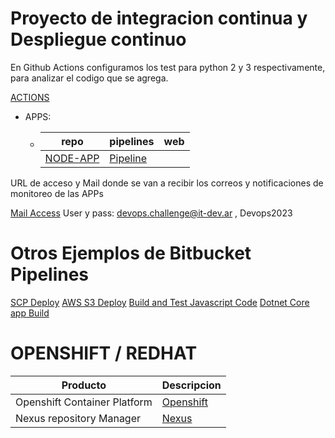 # Proyecto de integracion continua y Despliegue continuo


En Github Actions configuramos los test para python 2 y 3 respectivamente, para analizar el codigo que se agrega.

[ACTIONS](https://github.com/ericuade/devops.challenge/actions)

 - APPS:
    - | repo | pipelines | web |
      | ---- | --------- | --- |
      | [NODE-APP](https://bitbucket.org/test-pipelines2/node-app/src/master/) | [Pipeline](https://bitbucket.org/test-pipelines2/node-app/pipelines/results/page/1)          |     |

URL de acceso y Mail donde se van a recibir los correos y notificaciones de monitoreo de las APPs

[Mail Access](https://it-dev.ar:2096/cpsess4739002919/3rdparty/roundcube/?_task=mail&_mbox=INBOX) User y pass: devops.challenge@it-dev.ar , Devops2023

# Otros Ejemplos de Bitbucket Pipelines

[SCP Deploy](https://bitbucket.org/test-pipelines2/example-scp-deploy/src/master/)
[AWS S3 Deploy](https://bitbucket.org/test-pipelines2/example-aws-s3-deploy/src/master/)
[Build and Test Javascript Code](https://bitbucket.org/test-pipelines2/javascript-homework/src/master/)
[Dotnet Core app Build](https://bitbucket.org/test-pipelines2/asp-netcore-pipeline/src/master/)


# OPENSHIFT / REDHAT


| Producto | Descripcion |
|  ----------- | ----------- |
| Openshift Container Platform | [Openshift](https://console-openshift-console.apps.sandbox-m3.1530.p1.openshiftapps.com/) |
| Nexus repository Manager | [Nexus](http://nexus-eogieglo-itdev-dev.apps.sandbox-m3.1530.p1.openshiftapps.com/nexus/#welcome) |